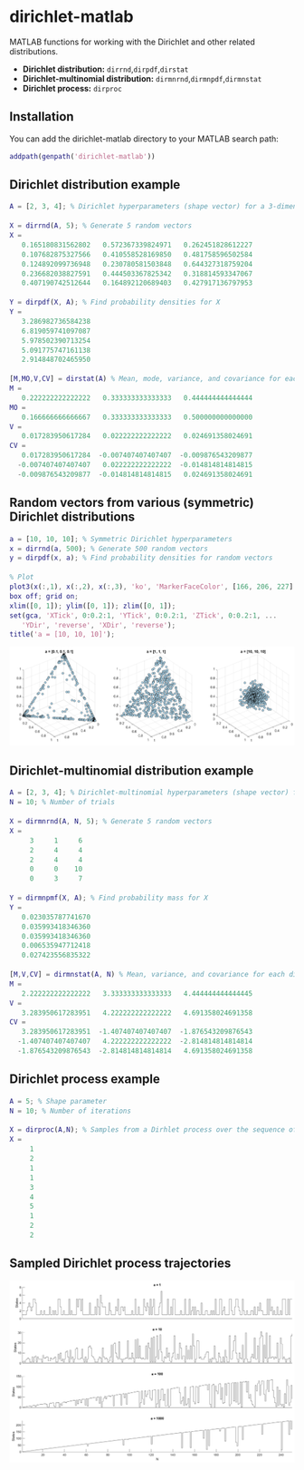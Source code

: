 # dirichlet-matlab
MATLAB functions for working with the Dirichlet and other related distributions.
- **Dirichlet distribution:** `dirrnd`,`dirpdf`,`dirstat`
- **Dirichlet-multinomial distribution:** `dirmnrnd`,`dirmnpdf`,`dirmnstat`
- **Dirichlet process:** `dirproc`

## Installation
You can add the dirichlet-matlab directory to your MATLAB search path:
```matlab
addpath(genpath('dirichlet-matlab'))  
```

## Dirichlet distribution example
```matlab
A = [2, 3, 4]; % Dirichlet hyperparameters (shape vector) for a 3-dimensional distribution

X = dirrnd(A, 5); % Generate 5 random vectors
X =
   0.165180831562802   0.572367339824971   0.262451828612227
   0.107682875327566   0.410558528169850   0.481758596502584
   0.124892099736948   0.230780581503848   0.644327318759204
   0.236682038827591   0.444503367825342   0.318814593347067
   0.407190742512644   0.164892120689403   0.427917136797953
   
Y = dirpdf(X, A); % Find probability densities for X
Y =
   3.286982736584238
   6.819059741097087
   5.978502390713254
   5.091775747161138
   2.914848702465950
   
[M,MO,V,CV] = dirstat(A) % Mean, mode, variance, and covariance for each dimension
M =
   0.222222222222222   0.333333333333333   0.444444444444444
MO =
   0.166666666666667   0.333333333333333   0.500000000000000
V =
   0.017283950617284   0.022222222222222   0.024691358024691
CV =
   0.017283950617284  -0.007407407407407  -0.009876543209877
  -0.007407407407407   0.022222222222222  -0.014814814814815
  -0.009876543209877  -0.014814814814815   0.024691358024691
```

## Random vectors from various (symmetric) Dirichlet distributions
```matlab
a = [10, 10, 10]; % Symmetric Dirichlet hyperparameters
x = dirrnd(a, 500); % Generate 500 random vectors
y = dirpdf(x, a); % Find probability densities for random vectors

% Plot
plot3(x(:,1), x(:,2), x(:,3), 'ko', 'MarkerFaceColor', [166, 206, 227]./255); 
box off; grid on;
xlim([0, 1]); ylim([0, 1]); zlim([0, 1]);
set(gca, 'XTick', 0:0.2:1, 'YTick', 0:0.2:1, 'ZTick', 0:0.2:1, ...
   'YDir', 'reverse', 'XDir', 'reverse');
title('a = [10, 10, 10]');
```
![Random vectors from various Dirichlet distributions.](images/figure-random-vectors.png)

## Dirichlet-multinomial distribution example
```matlab
A = [2, 3, 4]; % Dirichlet-multinomial hyperparameters (shape vector) for a 3-dimensional distribution
N = 10; % Number of trials

X = dirmnrnd(A, N, 5); % Generate 5 random vectors
X =
     3     1     6
     2     4     4
     2     4     4
     0     0    10
     0     3     7
     
Y = dirmnpmf(X, A); % Find probability mass for X
Y =
   0.023035787741670
   0.035993418346360
   0.035993418346360
   0.006535947712418
   0.027423556835322
   
[M,V,CV] = dirmnstat(A, N) % Mean, variance, and covariance for each dimension
M =
   2.222222222222222   3.333333333333333   4.444444444444445
V =
   3.283950617283951   4.222222222222222   4.691358024691358
CV =
   3.283950617283951  -1.407407407407407  -1.876543209876543
  -1.407407407407407   4.222222222222222  -2.814814814814814
  -1.876543209876543  -2.814814814814814   4.691358024691358
```

## Dirichlet process example
```matlab
A = 5; % Shape parameter
N = 10; % Number of iterations

X = dirproc(A,N); % Samples from a Dirhlet process over the sequence of natural numbers
X =
     1
     2
     1
     1
     3
     4
     5
     1
     2
     2
```

## Sampled Dirichlet process trajectories
![Sampled Dirichlet process trajectories.](images/figure-dirichlet-process.png)
